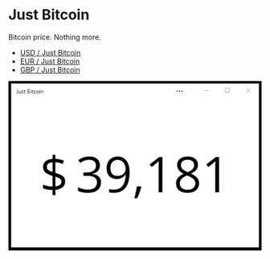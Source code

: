 # Just Bitcoin

Bitcoin price. Nothing more.

- [USD / Just Bitcoin](https://just-bitcoin.eu/?currency=USD)
- [EUR / Just Bitcoin](https://just-bitcoin.eu/?currency=EUR)
- [GBP / Just Bitcoin](https://just-bitcoin.eu/?currency=GBP)

![screenshot](screenshot.png)

